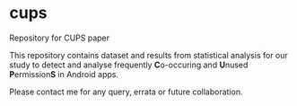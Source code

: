 # cups
Repository for CUPS paper

This repository contains dataset and results from statistical analysis for our study to detect and analyse frequently **C**o-occuring and **U**nused **P**ermission**S** in Android apps.    

Please contact me for any query, errata or future collaboration. 
